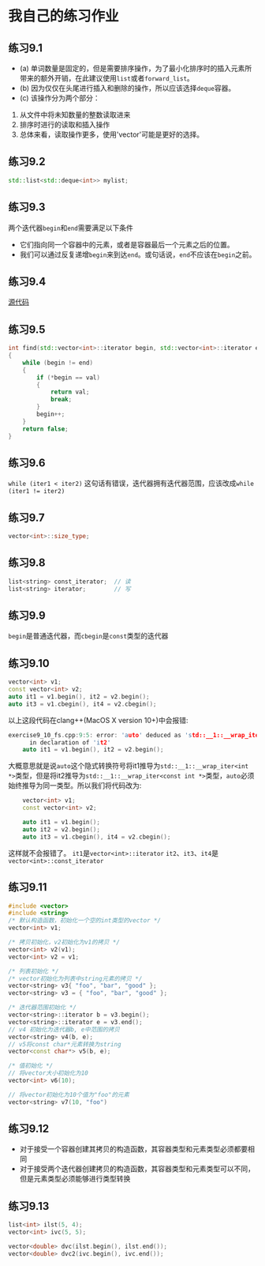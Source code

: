 # 我自己的练习作业

## 练习9.1
* (a) 单词数量是固定的，但是需要排序操作，为了最小化排序时的插入元素所带来的额外开销，在此建议使用`list`或者`forward_list`。
* (b) 因为仅仅在头尾进行插入和删除的操作，所以应该选择`deque`容器。
* (c) 该操作分为两个部分：
1. 从文件中将未知数量的整数读取进来
2. 排序时进行的读取和插入操作
3. 总体来看，读取操作更多，使用'vector'可能是更好的选择。

## 练习9.2
```cpp
std::list<std::deque<int>> mylist;
```

## 练习9.3
两个迭代器`begin`和`end`需要满足以下条件
- 它们指向同一个容器中的元素，或者是容器最后一个元素之后的位置。
- 我们可以通过反复递增`begin`来到达`end`。或句话说，`end`不应该在`begin`之前。

## 练习9.4
[源代码](https://github.com/fsZhuangB/Cpp_Primer_Answers/blob/master/ch09/exercise9_4_fs.cpp) 

## 练习9.5
```cpp
int find(std::vector<int>::iterator begin, std::vector<int>::iterator end, int val)
{
    while (begin != end)
    {
        if (*begin == val)
        {
            return val;
            break;
        }
        begin++;    
    }
    return false;
}
```

## 练习9.6

`while (iter1 < iter2)` 这句话有错误，迭代器拥有迭代器范围，应该改成`while (iter1 != iter2)`

## 练习9.7
```cpp
vector<int>::size_type;
```

## 练习9.8
```cpp
list<string> const_iterator;  // 读
list<string> iterator;        // 写
```

## 练习9.9
`begin`是普通迭代器，而`cbegin`是`const`类型的迭代器

## 练习9.10
```cpp
vector<int> v1;
const vector<int> v2;
auto it1 = v1.begin(), it2 = v2.begin();
auto it3 = v1.cbegin(), it4 = v2.cbegin();
```
以上这段代码在clang++(MacOS X version 10+)中会报错:
```cpp
exercise9_10_fs.cpp:9:5: error: 'auto' deduced as 'std::__1::__wrap_iter<int *>' in declaration of 'it1' and deduced as 'std::__1::__wrap_iter<const int *>'
      in declaration of 'it2'
    auto it1 = v1.begin(), it2 = v2.begin();
```
大概意思就是说`auto`这个隐式转换符号将it1推导为`std::__1::__wrap_iter<int *>`类型，但是将it2推导为`std::__1::__wrap_iter<const int *>`类型，`auto`必须始终推导为同一类型。所以我们将代码改为:
```cpp
    vector<int> v1;
    const vector<int> v2;

    auto it1 = v1.begin();
    auto it2 = v2.begin();
    auto it3 = v1.cbegin(), it4 = v2.cbegin();
```
这样就不会报错了。
`it1`是`vector<int>::iterator`
`it2`、`it3`、`it4`是`vector<int>::const_iterator`

## 练习9.11
```cpp
#include <vector>
#include <string>
/* 默认构造函数，初始化一个空的int类型的vector */
vector<int> v1;  

/* 拷贝初始化，v2初始化为v1的拷贝 */
vector<int> v2(v1);
vector<int> v2 = v1;

/* 列表初始化 */
/* vector初始化为列表中string元素的拷贝 */
vector<string> v3{ "foo", "bar", "good" };
vector<string> v3 = { "foo", "bar", "good" };

/* 迭代器范围初始化 */
vector<string>::iterator b = v3.begin();
vector<string>::iterator e = v3.end();
// v4 初始化为迭代器b, e中范围的拷贝
vector<string> v4(b, e); 
// v5将const char*元素转换为string
vector<const char*> v5(b, e);

/* 值初始化 */
// 将vector大小初始化为10
vector<int> v6(10);

// 将vector初始化为10个值为"foo"的元素
vector<string> v7(10, "foo")
```

## 练习9.12
- 对于接受一个容器创建其拷贝的构造函数，其容器类型和元素类型必须都要相同
- 对于接受两个迭代器创建拷贝的构造函数，其容器类型和元素类型可以不同，但是元素类型必须能够进行类型转换

## 练习9.13
```cpp
list<int> ilst(5, 4);
vector<int> ivc(5, 5);

vector<double> dvc(ilst.begin(), ilst.end());
vector<double> dvc2(ivc.begin(), ivc.end());
```
